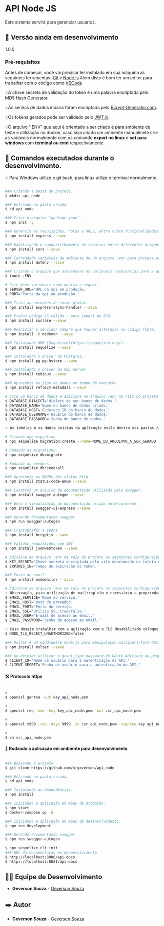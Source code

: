 # API Node JS
Este sistema servirá para gerenciar usuários.

## 📌 Versão ainda em desenvolvimento
1.0.0

### Pré-requisitos
Antes de começar, você vai precisar ter instalado em sua máquina as seguintes ferramentas:
[Git](https://git-scm.com) e [Node.js](https://nodejs.org/en/) 
Além disto é bom ter um editor para trabalhar com o código como [VSCode](https://code.visualstudio.com/)

💡A chave secreta de validação do token é uma palavra encriptada pelo [MD5 Hash Generator](https://www.md5hashgenerator.com/).

💡As senhas de dados iniciais foram encriptada pelo [Bcrypt-Generator.com](https://bcrypt-generator.com/).

💡Os tokens gerados pode ser validado pelo [JWT.io](https://jwt.io/).

💡O arquivo ".ENV" que aqui é orientado a ser criado é para ambiente de teste e utilização no docker, caso seja criado um ambiente manualmete crie as variáveis normalmente com os comando <b>export no linux</b> e <b>set para windows</b> com <b>terminal ou cmd</b> respectivamente.

## 🚀 Comandos executados durante o desenvolvimento.

💡 Para Windows utilize o git bash, para linux utilize o terminal normalmente.

```bash

### Criando a pasta do projeto.
$ mkdir api_node

### Entrando na pasta criada.
$ cd api_node

### Criar o arquivo "package.json".
$ npm init -y

### Gerencia as requisições, rotas e URLs, entre outra funcionalidades.
$ npm install express --save

### Habilitando o compartilhamento de recursos entre diferentes origens.
$ npm install cors --save 

### Carregando variáveis de ambiente de um arquivo .env para process.env.
$ npm install dotenv --save

### Criando o arquivo que armazenará as variáveis necessárias para a aplicação executar.
$ touch .ENV

# Crie duas variáveis como mostra a seguir:
$ SERVER_URL='URL da api em produção.'
$ PORT='Porta da api em produção.'

### Trata as exceções de forma global.
$ npm install express-async-handler --save

### Produz código JS válido - para import do ES6.
$ npm install sucrase --save

### Reiniciar o servidor sempre que houver alteração no código fonte.
$ npm install -D nodemon --save

### Instalando ORM [Sequelize](https://sequelize.org/).
$ npm install sequelize --save

### Instalando o driver do Postgres.
$ npm install pg pg-hstore --save

### Instalando o driver do SQL Server
$ npm install tedious --save

### Apresenta os tipo de dados em tempo de execução
$ npm install reflect-metadata --save

# Crie um banco de dados e adicione ao arquivo .env na raiz do projeto as seguintes configurações:
$ DATABASE_DIALECT='dialect do seu banco de dados.'
$ DATABASE_NAME='Nome do banco de dados criado.'
$ DATABASE_HOST='Endereço IP do banco de dados.'
$ DATABASE_USERNAME='Usuário do banco de dados.'
$ DATABASE_PASSWORD='Senha do banco de dados.'

💡 As tabelas e os dados inicias da aplicação estão dentro das pastas /api_node/src/core/database/migraions e /api_node/src/core/database/seeders respectivamente.

# Criando uma migration
$ npx sequelize migration:create --name=NOME_DO_ARQUIVVO_A_SER_GERADO

# Rodando as migrations.
$ npx sequelize db:migrate

# Rodando as seeders.
$ npx sequelize db:seed:all

### Apresenta os ENUMs dos status http.
$ npm install status-code-enum --save

### Constroi um arquivo de documentação utilizado pelo swagger.
$ npm install swagger-autogen --save

### Gera a visualização da documentação criada anteriormente.
$ npm install swagger-ui-express --save

### Gerando ducumentação swagger.
$ npm run swagger-autogen

### Criptografar a senha
$ npm install bcryptjs --save

### Validar requisições com JWT
$ npm install jsonwebtoken --save

# Adicione ao arquivo .env na raiz do projeto as seguintes configurações:
$ KEY_SECRET='Chave secreta encriptada pelo site mencionado no início das instruções.'
$ EXPIRES_IN='Tempo de expiração do token.'

### Envio de email
$ npm install nodemailer --save

# Adicione ao arquivo .env na raiz do projeto as seguintes configurações:
💡 Observação, para utilização do mailtrap não é necessário a propriedade (EMAIL_SSL)
$ EMAIL_SERVICE='Nome do serviço.'
$ EMAIL_HOST='Host do provedor.'
$ EMAIL_PORT='Porta do serviço.'
$ EMAIL_SSL='Utiliza SSL true/false.'
$ EMAIL_USER='E-mail de acesso ao email.'
$ EMAIL_PASSWORD='Senha de acesso ao email.'

💡 Caso deseje trabalhar com a aplicação com o TLS desabilitado coloque a proprieade como está abaixo:
$ NODE_TLS_REJECT_UNAUTHORIZED=false

### Multer é um middleware node.js para manipulação multipart/form-data, usado para o upload de arquivos. 
$ npm install multer --save

### Se desejar utilizar o grant_type password do OAuth Adicione as propriedades abaixo no arquivo .env
$ CLIENT_ID='Nome de usuário para a autenticação da API.'
$ CLIENT_SECRET='Senha de usuário para a autenticação da API.'

```
#### 🛠️ Protocolo https
```bash

# 
$ openssl genrsa -out key_api_node.pem

# 
$ openssl req -new -key key_api_node.pem -out csr_api_node.pem

# 
$ openssl x509 -req -days 9999 -in csr_api_node.pem -signkey key_api_node.pem -out cert_api_node.pem

# 
$ rm csr_api_node.pem

```

#### 🎲 Rodando a aplicação em ambiente para desenvolvimento

```bash

### Baixando o projeto
$ git clone https://github.com/srgeverson/api_node

### Entrando na pasta criada.
$ cd api_node

### Instalando as dependências.
$ npm install

### Iniciando a aplicação em modo de produção.
$ npm start
$ docker-compose up -d

### Iniciando a aplicação em modo de desenvolvimento.
$ npm run development

### Gerando ducumentação swagger
$ npm run swagger-autogen

$ npx sequelize-cli init
### URL da documentação em desenvolvimento
$ http://localhost:8080/api-docs
$ https://localhost:8081/api-docs

```

## 👨‍💻 Equipe de Desenvolvimento

* **Geverson Souza** - [Geverson Souza](https://www.linkedin.com/in/srgeverson/)

## ✒️ Autor

* **Geverson Souza** - [Geverson Souza](https://www.linkedin.com/in/srgeverson/)
